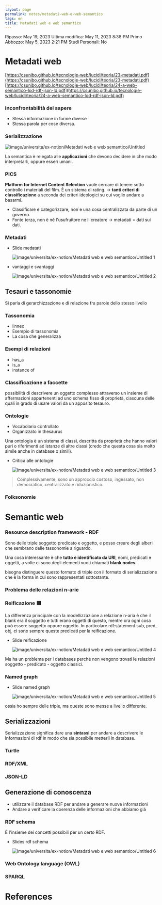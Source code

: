 ```yaml
---
layout: page
permalink: notes/metadati-web-e-web-semantico
tags: en
title: Metadati web e web semantico
---
```


Ripasso: May 19, 2023
Ultima modifica: May 11, 2023 8:38 PM
Primo Abbozzo: May 5, 2023 2:21 PM
Studi Personali: No


# Metadati web
[https://csunibo.github.io/tecnologie-web/lucidi/teoria/23-metadati.pdf](https://csunibo.github.io/tecnologie-web/lucidi/teoria/23-metadati.pdf)
[https://csunibo.github.io/tecnologie-web/lucidi/teoria/24-a-web-semantico-lod-rdf-json-ld.pdf](https://csunibo.github.io/tecnologie-web/lucidi/teoria/24-a-web-semantico-lod-rdf-json-ld.pdf)

### inconfrontabilità del sapere

- Stessa informazione in forme diverse
- Stessa parola per cose diversa.

### Serializzazione

<img src="/images/notes/image/universita/ex-notion/Metadati web e web semantico/Untitled.png" alt="image/universita/ex-notion/Metadati web e web semantico/Untitled">

La semantica è relegata alle **applicazioni** che devono decidere in che modo interpretarli, oppure esseri umani.

### PICS

**Platform for Internet Content Selection** vuole cercare di tenere sotto controllo i materiali del film. È un sistema di rating. → **tanti criteri di classificazione** a seconda dei criteri ideologici su cui voglio andare a basarmi.

- Classificare e categorizzare, non`e una cosa centralizzata da parte di un governo.
- Fonte terza, non è né l'usufruitore ne il creatore → metadati = dati sui dati.

### Metadati

- Slide medatati

    <img src="/images/notes/image/universita/ex-notion/Metadati web e web semantico/Untitled 1.png" alt="image/universita/ex-notion/Metadati web e web semantico/Untitled 1">

- vantaggi e svantaggi

    <img src="/images/notes/image/universita/ex-notion/Metadati web e web semantico/Untitled 2.png" alt="image/universita/ex-notion/Metadati web e web semantico/Untitled 2">


## Tesauri e tassonomie

Si parla di gerarchizzazione e di relazione fra parole dello stesso livello

### Tassonomia

- linneo
- Esempio di tassonomia
- La cosa che generalizza

### Esempi di relazioni

- has_a
- is_a
- instance of

### Classificazione a faccette

possibilità di descrivere un oggetto complesso attraverso un insieme di
affermazioni appartenenti ad uno schema fisso di proprietà, ciascuna
delle quali in grado di usare valori da un apposito tesauro.

### Ontologie

- Vocabolario controllato
- Organizzato in thesaurus

Una ontologia è un sistema di classi, descritta da proprietà che hanno valori puri o riferimenti ad istanze di altre classi (credo che questa cosa sia molto simile anche in database o simili).

- Critica alle ontologie

    <img src="/images/notes/image/universita/ex-notion/Metadati web e web semantico/Untitled 3.png" alt="image/universita/ex-notion/Metadati web e web semantico/Untitled 3">


> Complessivamente, sono un approccio costoso, ingessato, non democratico,
centralizzato e riduzionistico.
>

### Folksonomie

# Semantic web

### Resource description framework - RDF

Sono delle triple soggetto predicato e oggetto, e posso creare degli alberi che sembrano delle tassonomie a riguardo.

Una cosa interessante è che **tutto è identificato da URI**, nomi, predicati e oggetti, a volte ci sono degli elementi vuoti chiamati **blank nodes**.

bisogna distinguere questo formato di triple con il formato di serializzazione che è la forma in cui sono rappresentati sottostante.

### Problema delle relazioni n-arie

### Reificazione 🟥

La differenza principale con la modellizzazione a relazione n-aria è che il blank era il soggetto e tutti erano oggetti di questo, mentre ora ogni cosa può essere soggetto oppure oggetto. In particolare rdf:statement  sub, pred, obj,  ci sono sempre queste predicati per la reificazione.

- Slide reificazione

    <img src="/images/notes/image/universita/ex-notion/Metadati web e web semantico/Untitled 4.png" alt="image/universita/ex-notion/Metadati web e web semantico/Untitled 4">


Ma ha un problema per i databases perché non vengono trovati le relazioni soggetto - predicato - oggetto classici.

### Named graph

- Slide named graph

    <img src="/images/notes/image/universita/ex-notion/Metadati web e web semantico/Untitled 5.png" alt="image/universita/ex-notion/Metadati web e web semantico/Untitled 5">


ossia ho sempre delle triple, ma queste sono messe a livello differente.

## Serializzazioni

Serializzazione significa dare una **sintassi** per andare a descrivere le informazioni di rdf in modo che sia possibile metterli in database.

### Turtle

### RDF/XML

### JSON-LD

## Generazione di conoscenza

- utilizzare il database RDF per andare a generare nuove informazioni
- Andare a verificare la coerenza delle informazioni che abbiamo già

### RDF schema

È l'insieme dei concetti possibili per un certo RDF.

- Slides rdf schema

    <img src="/images/notes/image/universita/ex-notion/Metadati web e web semantico/Untitled 6.png" alt="image/universita/ex-notion/Metadati web e web semantico/Untitled 6">


### Web Ontology language (OWL)

### SPARQL



# References
